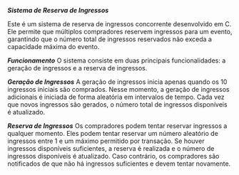 ***Sistema de Reserva de Ingressos***

Este é um sistema de reserva de ingressos concorrente desenvolvido em C. Ele permite que múltiplos compradores reservem ingressos para um evento,
garantindo que o número total de ingressos reservados não exceda a capacidade máxima do evento.

***Funcionamento***
O sistema consiste em duas principais funcionalidades: a geração de ingressos e a reserva de ingressos.

***Geração de Ingressos***
A geração de ingressos inicia apenas quando os 10 ingressos iniciais são comprados. Nesse momento, a geração de ingressos
adicionais é iniciada de forma aleatória em intervalos de tempo.
Cada vez que novos ingressos são gerados, o número total de ingressos disponíveis é atualizado.

***Reserva de Ingressos***
Os compradores podem tentar reservar ingressos a qualquer momento. Eles podem tentar reservar um número aleatório de ingressos 
entre 1 e um máximo permitido por transação.
Se houver ingressos disponíveis suficientes, a reserva é realizada e o número de ingressos disponíveis é atualizado. Caso contrário, os compradores
são notificados de que não há ingressos suficientes e devem tentar novamente.
